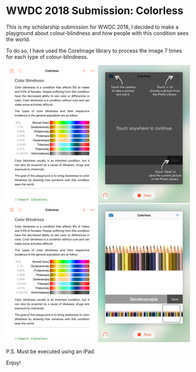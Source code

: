# WWDC 2018 Submission: Colorless

This is my scholarship submission for WWDC 2018, I decided to make a playground about colour-blindness and how people with this condition sees the world.

To do so, I have used the CoreImage library to process the image 7 times for each type of colour-blindness.

![Main Screen](/IMG_0097.PNG?raw=true "Main Screen")
![Final Screen](/IMG_0098.PNG?raw=true "Final Screen")

P.S. Must be executed using an iPad.

Enjoy!
